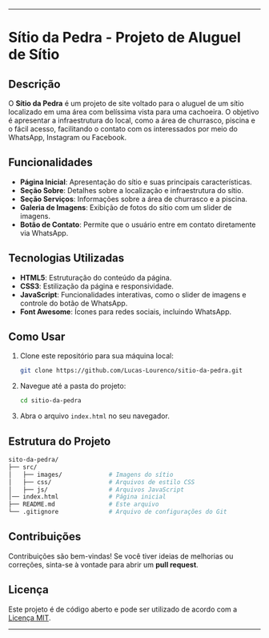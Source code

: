 
---

# **Sítio da Pedra - Projeto de Aluguel de Sítio**

## **Descrição**
O **Sítio da Pedra** é um projeto de site voltado para o aluguel de um sítio localizado em uma área com belíssima vista para uma cachoeira. O objetivo é apresentar a infraestrutura do local, como a área de churrasco, piscina e o fácil acesso, facilitando o contato com os interessados por meio do WhatsApp, Instagram ou Facebook.

## **Funcionalidades**
- **Página Inicial**: Apresentação do sítio e suas principais características.
- **Seção Sobre**: Detalhes sobre a localização e infraestrutura do sítio.
- **Seção Serviços**: Informações sobre a área de churrasco e a piscina.
- **Galeria de Imagens**: Exibição de fotos do sítio com um slider de imagens.
- **Botão de Contato**: Permite que o usuário entre em contato diretamente via WhatsApp.

## **Tecnologias Utilizadas**
- **HTML5**: Estruturação do conteúdo da página.
- **CSS3**: Estilização da página e responsividade.
- **JavaScript**: Funcionalidades interativas, como o slider de imagens e controle do botão de WhatsApp.
- **Font Awesome**: Ícones para redes sociais, incluindo WhatsApp.

## **Como Usar**
1. Clone este repositório para sua máquina local:
   ```bash
   git clone https://github.com/Lucas-Lourenco/sitio-da-pedra.git
   ```

2. Navegue até a pasta do projeto:
   ```bash
   cd sitio-da-pedra
   ```

3. Abra o arquivo `index.html` no seu navegador.

## **Estrutura do Projeto**
```bash
sito-da-pedra/
├── src/
│   ├── images/             # Imagens do sítio
│   ├── css/                # Arquivos de estilo CSS
│   ├── js/                 # Arquivos JavaScript
│── index.html              # Página inicial
├── README.md               # Este arquivo
└── .gitignore              # Arquivo de configurações do Git
```

## **Contribuições**
Contribuições são bem-vindas! Se você tiver ideias de melhorias ou correções, sinta-se à vontade para abrir um **pull request**.

## **Licença**
Este projeto é de código aberto e pode ser utilizado de acordo com a [Licença MIT](LICENSE).

---
